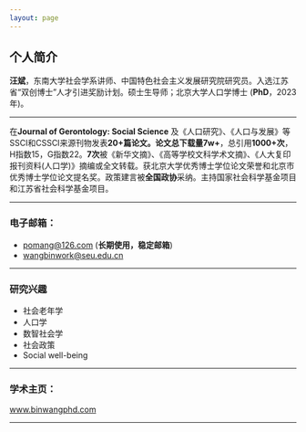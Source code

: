 ```yaml
---
layout: page
---
```


## **个人简介**

**汪斌**，东南大学社会学系讲师、中国特色社会主义发展研究院研究员。入选江苏省“双创博士”人才引进奖励计划。硕士生导师；北京大学人口学博士 (**PhD**，2023年)。 

---

在**Journal of Gerontology: Social Science** 及《人口研究》、《人口与发展》等SSCI和CSSCI来源刊物发表**20+**篇论文。论文总下载量**7w+**，总引用**1000+次**，H指数15，G指数22。**7次**被《新华文摘》、《高等学校文科学术文摘》、《人大复印报刊资料(人口学)》摘编或全文转载。获北京大学优秀博士学位论文荣誉和北京市优秀博士学位论文提名奖。政策建言被**全国政协**采纳。主持国家社会科学基金项目和江苏省社会科学基金项目。

---

### 电子邮箱： 
- pomang@126.com (**长期使用，稳定邮箱**)
- wangbinwork@seu.edu.cn

---

### 研究兴趣

- 社会老年学
- 人口学
- 数智社会学
- 社会政策
- Social well-being

---

### 学术主页：
www.binwangphd.com

---
